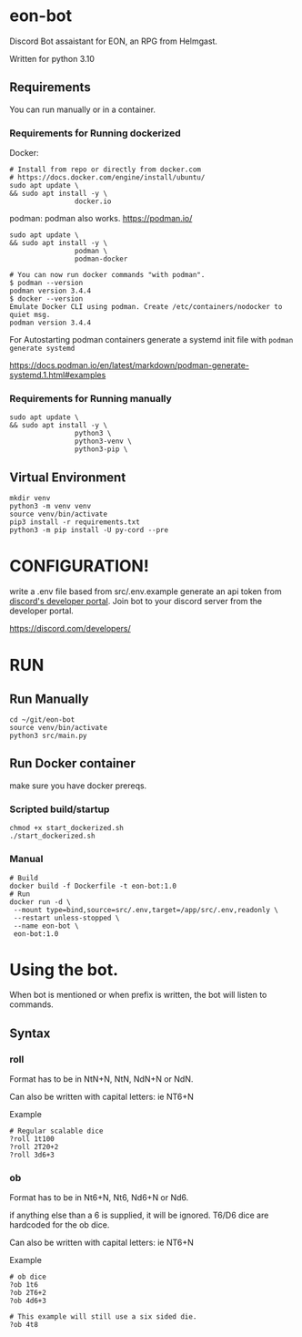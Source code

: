 # eon-bot
Discord Bot assaistant for EON, an RPG from Helmgast.

Written for python 3.10

## Requirements
You can run manually or in a container.
### Requirements for Running dockerized
Docker:
```
# Install from repo or directly from docker.com
# https://docs.docker.com/engine/install/ubuntu/
sudo apt update \
&& sudo apt install -y \
                docker.io 
```

podman:
podman also works. https://podman.io/
```
sudo apt update \
&& sudo apt install -y \
                podman \
                podman-docker

# You can now run docker commands "with podman".
$ podman --version
podman version 3.4.4
$ docker --version
Emulate Docker CLI using podman. Create /etc/containers/nodocker to quiet msg.
podman version 3.4.4
```
For Autostarting podman containers generate a systemd init file with ```podman generate systemd```

https://docs.podman.io/en/latest/markdown/podman-generate-systemd.1.html#examples

### Requirements for Running manually
```
sudo apt update \
&& sudo apt install -y \
                python3 \
                python3-venv \
                python3-pip \

```

## Virtual Environment
```
mkdir venv
python3 -m venv venv
source venv/bin/activate
pip3 install -r requirements.txt
python3 -m pip install -U py-cord --pre
```

# CONFIGURATION!
write a .env file based from src/.env.example
generate an api token from [discord's developer portal](https://discord.com/developers/).
Join bot to your discord server from the developer portal.

https://discord.com/developers/

# RUN 

## Run Manually
```
cd ~/git/eon-bot
source venv/bin/activate
python3 src/main.py
```

## Run Docker container
make sure you have docker prereqs.
### Scripted build/startup
```
chmod +x start_dockerized.sh
./start_dockerized.sh
```

### Manual

```
# Build
docker build -f Dockerfile -t eon-bot:1.0
# Run
docker run -d \
 --mount type=bind,source=src/.env,target=/app/src/.env,readonly \
 --restart unless-stopped \
 --name eon-bot \
 eon-bot:1.0

```

# Using the bot.
When bot is mentioned or when prefix is written, the bot will listen to commands.

## Syntax
### roll
Format has to be in NtN+N, NtN, NdN+N or NdN.

Can also be written with capital letters: ie NT6+N

Example
```
# Regular scalable dice
?roll 1t100
?roll 2T20+2
?roll 3d6+3
```

### ob
Format has to be in Nt6+N, Nt6, Nd6+N or Nd6.

if anything else than a 6 is supplied, it will be ignored. T6/D6 dice are hardcoded for the ob dice.

Can also be written with capital letters: ie NT6+N

Example
```
# ob dice
?ob 1t6
?ob 2T6+2
?ob 4d6+3

# This example will still use a six sided die.
?ob 4t8 

```